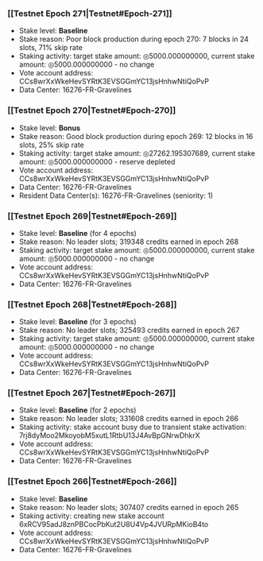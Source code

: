 ### [[Testnet Epoch 271|Testnet#Epoch-271]]
* Stake level: **Baseline**
* Stake reason: Poor block production during epoch 270: 7 blocks in 24 slots, 71% skip rate
* Staking activity: target stake amount: ◎5000.000000000, current stake amount: ◎5000.000000000 - no change
* Vote account address: CCs8wrXxWkeHevSYRtK3EVSGGmYC13jsHnhwNtiQoPvP
* Data Center: 16276-FR-Gravelines
### [[Testnet Epoch 270|Testnet#Epoch-270]]
* Stake level: **Bonus**
* Stake reason: Good block production during epoch 269: 12 blocks in 16 slots, 25% skip rate
* Staking activity: target stake amount: ◎27262.195307689, current stake amount: ◎5000.000000000 - reserve depleted
* Vote account address: CCs8wrXxWkeHevSYRtK3EVSGGmYC13jsHnhwNtiQoPvP
* Data Center: 16276-FR-Gravelines
* Resident Data Center(s): 16276-FR-Gravelines (seniority: 1)
### [[Testnet Epoch 269|Testnet#Epoch-269]]
* Stake level: **Baseline** (for 4 epochs)
* Stake reason: No leader slots; 319348 credits earned in epoch 268
* Staking activity: target stake amount: ◎5000.000000000, current stake amount: ◎5000.000000000 - no change
* Vote account address: CCs8wrXxWkeHevSYRtK3EVSGGmYC13jsHnhwNtiQoPvP
* Data Center: 16276-FR-Gravelines
### [[Testnet Epoch 268|Testnet#Epoch-268]]
* Stake level: **Baseline** (for 3 epochs)
* Stake reason: No leader slots; 325493 credits earned in epoch 267
* Staking activity: target stake amount: ◎5000.000000000, current stake amount: ◎5000.000000000 - no change
* Vote account address: CCs8wrXxWkeHevSYRtK3EVSGGmYC13jsHnhwNtiQoPvP
* Data Center: 16276-FR-Gravelines
### [[Testnet Epoch 267|Testnet#Epoch-267]]
* Stake level: **Baseline** (for 2 epochs)
* Stake reason: No leader slots; 331608 credits earned in epoch 266
* Staking activity: stake account busy due to transient stake activation: 7rj8dyMoo2MkoyobM5xutL1RtbU13J4AvBpGNrwDhkrX
* Vote account address: CCs8wrXxWkeHevSYRtK3EVSGGmYC13jsHnhwNtiQoPvP
* Data Center: 16276-FR-Gravelines
### [[Testnet Epoch 266|Testnet#Epoch-266]]
* Stake level: **Baseline**
* Stake reason: No leader slots; 307407 credits earned in epoch 265
* Staking activity: creating new stake account 6xRCV95adJ8znPBCocPbKut2U8U4Vp4JVURpMKioB4to
* Vote account address: CCs8wrXxWkeHevSYRtK3EVSGGmYC13jsHnhwNtiQoPvP
* Data Center: 16276-FR-Gravelines